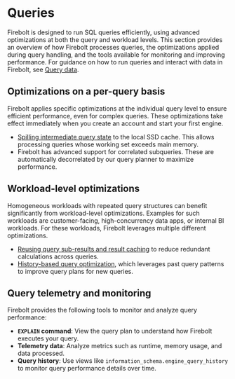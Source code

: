 # [](#queries)Queries

Firebolt is designed to run SQL queries efficiently, using advanced optimizations at both the query and workload levels. This section provides an overview of how Firebolt processes queries, the optimizations applied during query handling, and the tools available for monitoring and improving performance. For guidance on how to run queries and interact with data in Firebolt, see [Query data](/Guides/query-data/).

## [](#optimizations-on-a-per-query-basis)Optimizations on a per-query basis

Firebolt applies specific optimizations at the individual query level to ensure efficient performance, even for complex queries. These optimizations take effect immediately when you create an account and start your first engine.

- [Spilling intermediate query state](/Overview/queries/understand-spilling.html) to the local SSD cache. This allows processing queries whose working set exceeds main memory.
- Firebolt has advanced support for correlated subqueries. These are automatically decorrelated by our query planner to maximize performance.

## [](#workload-level-optimizations)Workload-level optimizations

Homogeneous workloads with repeated query structures can benefit significantly from workload-level optimizations. Examples for such workloads are customer-facing, high-concurrency data apps, or internal BI workloads. For these workloads, Firebolt leverages multiple different optimizations.

- [Reusing query sub-results and result caching](/Overview/queries/understand-query-performance-subresult.html) to reduce redundant calculations across queries.
- [History-based query optimization](/Overview/queries/understand-query-performance-hbs.html), which leverages past query patterns to improve query plans for new queries.

## [](#query-telemetry-and-monitoring)Query telemetry and monitoring

Firebolt provides the following tools to monitor and analyze query performance:

- **`EXPLAIN` command**: View the query plan to understand how Firebolt executes your query.
- **Telemetry data**: Analyze metrics such as runtime, memory usage, and data processed.
- **Query history**: Use views like `information_schema.engine_query_history` to monitor query performance details over time.